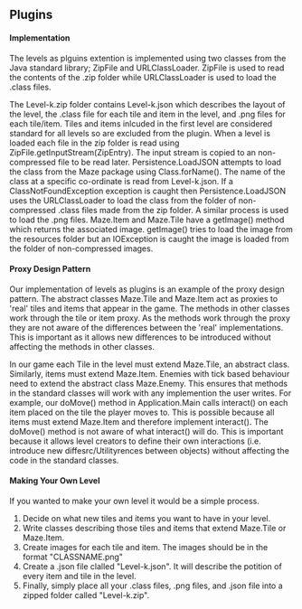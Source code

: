 <h2>Plugins</h2>
<h4>Implementation</h4>
<p>The levels as plguins extention is implemented using two classes 
from the Java standard library; ZipFile and URLClassLoader. ZipFile is used to
read the contents of the .zip folder while URLClassLoader is used to load the 
.class files.</p>

<p>The Level-k.zip folder contains Level-k.json which describes the layout of the level, the
.class file for each tile and item in the level, and .png files for each tile/item. 
Tiles and items inlcuded in the first level are considered standard for all levels so are
excluded from the plugin. When a level is loaded each file in the zip folder is read using
ZipFile.getInputStream(ZipEntry). The input stream is copied to an non-compressed file to be
read later. Persistence.LoadJSON attempts to load the class from the Maze package using 
Class.forName(). The name of the class at a specific co-ordinate is read from Level-k.json. 
If a ClassNotFoundException exception is caught then Persistence.LoadJSON uses the URLClassLoader 
to load the class from the folder of non-compressed .class files made from the zip folder. 
A similar process is used to load the .png files. Maze.Item and Maze.Tile have a getImage() 
method which returns the associated image. getImage() tries to load the image from the 
resources folder but an IOException is caught the image is loaded from the folder of 
non-compressed images.</p>

<h4>Proxy Design Pattern</h4>

<p>Our implementation of levels as plugins is an example of the proxy design pattern.
The abstract classes Maze.Tile and Maze.Item act as proxies to 'real' tiles and items that
appear in the game. The methods in other classes work through the tile or item proxy. As the 
methods work through the proxy they are not aware of the differences between the 'real' 
implementations. This is important as it allows new differences to be introduced without affecting
the methods in other classes.</p>

<p>In our game each Tile in the level must extend Maze.Tile, an abstract class. Similarly, items must 
extend Maze.Item. Enemies with tick based behaviour need to extend the abstract class
Maze.Enemy. This ensures that methods in the standard classes will work with any 
implemention the user writes. For example, our doMove() method in Application.Main
calls interact() on each item placed on the tile the player moves to. This is possible
because all items must extend Maze.Item and therefore implement interact(). The doMove()
method is not aware of what interact() will do. This is important because it allows level
creators to define their own interactions (i.e. introduce new diffesrc/Utilityrences between objects) 
without affecting the code in the standard classes.</p>

<h4>Making Your Own Level</h4>
<p>If you wanted to make your own level it would be a simple process. <ol><li>Decide on what
new tiles and items you want to have in your level.</li><li>Write classes describing those tiles
and items that extend Maze.Tile or Maze.Item.</li><li>Create images for each tile and item. The images
should be in the format "CLASSNAME.png"</li><li>Create a .json file clalled "Level-k.json". 
It will describe the potition of every item and tile in the level.</li><li>Finally, simply place all your 
.class files, .png files, and .json file into a zipped folder called "Level-k.zip".</li></p>
